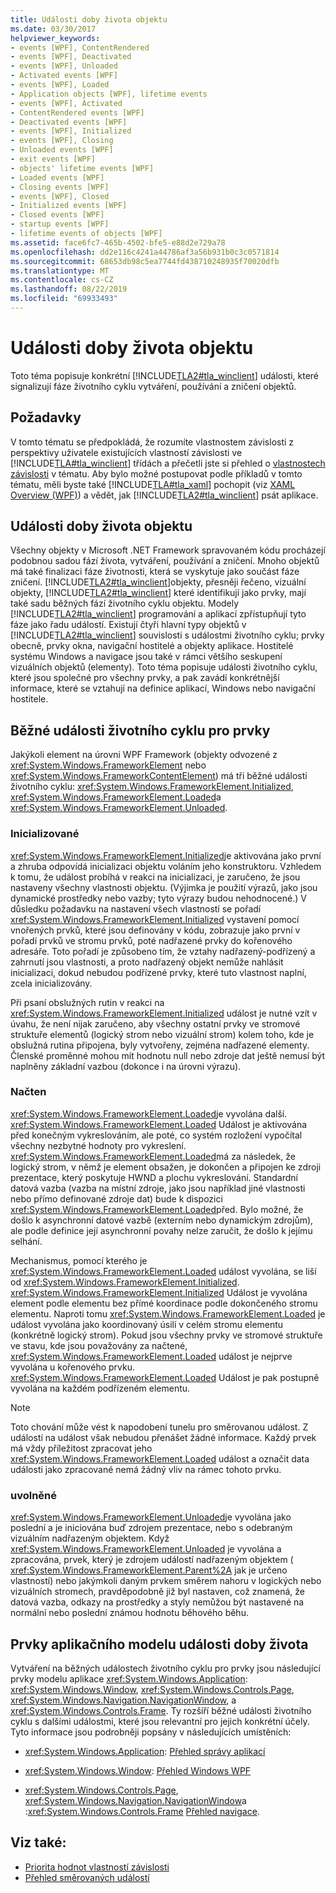 ```yaml
---
title: Události doby života objektu
ms.date: 03/30/2017
helpviewer_keywords:
- events [WPF], ContentRendered
- events [WPF], Deactivated
- events [WPF], Unloaded
- Activated events [WPF]
- events [WPF], Loaded
- Application objects [WPF], lifetime events
- events [WPF], Activated
- ContentRendered events [WPF]
- Deactivated events [WPF]
- events [WPF], Initialized
- events [WPF], Closing
- Unloaded events [WPF]
- exit events [WPF]
- objects' lifetime events [WPF]
- Loaded events [WPF]
- Closing events [WPF]
- events [WPF], Closed
- Initialized events [WPF]
- Closed events [WPF]
- startup events [WPF]
- lifetime events of objects [WPF]
ms.assetid: face6fc7-465b-4502-bfe5-e88d2e729a78
ms.openlocfilehash: dd2e116c4241a44786af3a56b931b0c3c0571814
ms.sourcegitcommit: 68653db98c5ea7744fd438710248935f70020dfb
ms.translationtype: MT
ms.contentlocale: cs-CZ
ms.lasthandoff: 08/22/2019
ms.locfileid: "69933493"
---
```

# <a name="object-lifetime-events"></a>Události doby života objektu
Toto téma popisuje konkrétní [!INCLUDE[TLA2#tla_winclient](../../../../includes/tla2sharptla-winclient-md.md)] události, které signalizují fáze životního cyklu vytváření, používání a zničení objektů.  

<a name="prerequisites"></a>   
## <a name="prerequisites"></a>Požadavky  
 V tomto tématu se předpokládá, že rozumíte vlastnostem závislosti z perspektivy uživatele existujících vlastností závislosti ve [!INCLUDE[TLA#tla_winclient](../../../../includes/tlasharptla-winclient-md.md)] třídách a přečetli jste si přehled o [vlastnostech závislosti](dependency-properties-overview.md) v tématu. Aby bylo možné postupovat podle příkladů v tomto tématu, měli byste také [!INCLUDE[TLA#tla_xaml](../../../../includes/tlasharptla-xaml-md.md)] pochopit (viz [XAML Overview (WPF)](xaml-overview-wpf.md)) a vědět, jak [!INCLUDE[TLA2#tla_winclient](../../../../includes/tla2sharptla-winclient-md.md)] psát aplikace.  
  
<a name="intro"></a>   
## <a name="object-lifetime-events"></a>Události doby života objektu  
 Všechny objekty v Microsoft .NET Framework spravovaném kódu procházejí podobnou sadou fází života, vytváření, používání a zničení. Mnoho objektů má také finalizaci fáze životnosti, která se vyskytuje jako součást fáze zničení. [!INCLUDE[TLA2#tla_winclient](../../../../includes/tla2sharptla-winclient-md.md)]objekty, přesněji řečeno, vizuální objekty, [!INCLUDE[TLA2#tla_winclient](../../../../includes/tla2sharptla-winclient-md.md)] které identifikují jako prvky, mají také sadu běžných fází životního cyklu objektu. Modely [!INCLUDE[TLA2#tla_winclient](../../../../includes/tla2sharptla-winclient-md.md)] programování a aplikací zpřístupňují tyto fáze jako řadu událostí. Existují čtyři hlavní typy objektů v [!INCLUDE[TLA2#tla_winclient](../../../../includes/tla2sharptla-winclient-md.md)] souvislosti s událostmi životního cyklu; prvky obecně, prvky okna, navigační hostitelé a objekty aplikace. Hostitelé systému Windows a navigace jsou také v rámci většího seskupení vizuálních objektů (elementy). Toto téma popisuje události životního cyklu, které jsou společné pro všechny prvky, a pak zavádí konkrétnější informace, které se vztahují na definice aplikací, Windows nebo navigační hostitele.  
  
<a name="common_events"></a>   
## <a name="common-lifetime-events-for-elements"></a>Běžné události životního cyklu pro prvky  
 Jakýkoli element na úrovni WPF Framework (objekty odvozené z <xref:System.Windows.FrameworkElement> nebo <xref:System.Windows.FrameworkContentElement>) má tři běžné události životního cyklu: <xref:System.Windows.FrameworkElement.Initialized>, <xref:System.Windows.FrameworkElement.Loaded>a <xref:System.Windows.FrameworkElement.Unloaded>.  
  
### <a name="initialized"></a>Inicializované  
 <xref:System.Windows.FrameworkElement.Initialized>je aktivována jako první a zhruba odpovídá inicializaci objektu voláním jeho konstruktoru. Vzhledem k tomu, že událost probíhá v reakci na inicializaci, je zaručeno, že jsou nastaveny všechny vlastnosti objektu. (Výjimka je použití výrazů, jako jsou dynamické prostředky nebo vazby; tyto výrazy budou nehodnocené.) V důsledku požadavku na nastavení všech vlastností se pořadí <xref:System.Windows.FrameworkElement.Initialized> vystavení pomocí vnořených prvků, které jsou definovány v kódu, zobrazuje jako první v pořadí prvků ve stromu prvků, poté nadřazené prvky do kořenového adresáře. Toto pořadí je způsobeno tím, že vztahy nadřazený-podřízený a zahrnutí jsou vlastnosti, a proto nadřazený objekt nemůže nahlásit inicializaci, dokud nebudou podřízené prvky, které tuto vlastnost naplní, zcela inicializovány.  
  
 Při psaní obslužných rutin v reakci na <xref:System.Windows.FrameworkElement.Initialized> událost je nutné vzít v úvahu, že není nijak zaručeno, aby všechny ostatní prvky ve stromové struktuře elementů (logický strom nebo vizuální strom) kolem toho, kde je obslužná rutina připojena, byly vytvořeny, zejména nadřazené elementy. Členské proměnné mohou mít hodnotu null nebo zdroje dat ještě nemusí být naplněny základní vazbou (dokonce i na úrovni výrazu).  
  
### <a name="loaded"></a>Načten  
 <xref:System.Windows.FrameworkElement.Loaded>je vyvolána další. <xref:System.Windows.FrameworkElement.Loaded> Událost je aktivována před konečným vykreslováním, ale poté, co systém rozložení vypočítal všechny nezbytné hodnoty pro vykreslení. <xref:System.Windows.FrameworkElement.Loaded>má za následek, že logický strom, v němž je element obsažen, je dokončen a připojen ke zdroji prezentace, který poskytuje HWND a plochu vykreslování. Standardní datová vazba (vazba na místní zdroje, jako jsou například jiné vlastnosti nebo přímo definované zdroje dat) bude k dispozici <xref:System.Windows.FrameworkElement.Loaded>před. Bylo možné, že došlo k asynchronní datové vazbě (externím nebo dynamickým zdrojům), ale podle definice její asynchronní povahy nelze zaručit, že došlo k jejímu selhání.  
  
 Mechanismus, pomocí kterého je <xref:System.Windows.FrameworkElement.Loaded> událost vyvolána, se liší od <xref:System.Windows.FrameworkElement.Initialized>. <xref:System.Windows.FrameworkElement.Initialized> Událost je vyvolána element podle elementu bez přímé koordinace podle dokončeného stromu elementu. Naproti tomu <xref:System.Windows.FrameworkElement.Loaded> je událost vyvolána jako koordinovaný úsilí v celém stromu elementu (konkrétně logický strom). Pokud jsou všechny prvky ve stromové struktuře ve stavu, kde jsou považovány za načtené, <xref:System.Windows.FrameworkElement.Loaded> událost je nejprve vyvolána u kořenového prvku. <xref:System.Windows.FrameworkElement.Loaded> Událost je pak postupně vyvolána na každém podřízeném elementu.  
  
> [!NOTE]
> Toto chování může vést k napodobení tunelu pro směrovanou událost. Z událostí na událost však nebudou přenášet žádné informace. Každý prvek má vždy příležitost zpracovat jeho <xref:System.Windows.FrameworkElement.Loaded> událost a označit data události jako zpracované nemá žádný vliv na rámec tohoto prvku.  
  
### <a name="unloaded"></a>uvolněné  
 <xref:System.Windows.FrameworkElement.Unloaded>je vyvolána jako poslední a je iniciována buď zdrojem prezentace, nebo s odebraným vizuálním nadřazeným objektem. Když <xref:System.Windows.FrameworkElement.Unloaded> je vyvolána a zpracována, prvek, který je zdrojem událostí nadřazeným objektem ( <xref:System.Windows.FrameworkElement.Parent%2A> jak je určeno vlastností) nebo jakýmkoli daným prvkem směrem nahoru v logických nebo vizuálních stromech, pravděpodobně již byl nastaven, což znamená, že datová vazba, odkazy na prostředky a styly nemůžou být nastavené na normální nebo poslední známou hodnotu běhového běhu.  
  
<a name="application_model_elements"></a>   
## <a name="lifetime-events-application-model-elements"></a>Prvky aplikačního modelu události doby života  
 Vytváření na běžných událostech životního cyklu pro prvky jsou následující prvky modelu aplikace <xref:System.Windows.Application>: <xref:System.Windows.Window>, <xref:System.Windows.Controls.Page>, <xref:System.Windows.Navigation.NavigationWindow>, a <xref:System.Windows.Controls.Frame>. Ty rozšíří běžné události životního cyklu s dalšími událostmi, které jsou relevantní pro jejich konkrétní účely. Tyto informace jsou podrobněji popsány v následujících umístěních:  
  
- <xref:System.Windows.Application>: [Přehled správy aplikací](../app-development/application-management-overview.md)  
  
- <xref:System.Windows.Window>: [Přehled Windows WPF](../app-development/wpf-windows-overview.md)  
  
- <xref:System.Windows.Controls.Page>, <xref:System.Windows.Navigation.NavigationWindow>a :<xref:System.Windows.Controls.Frame> [Přehled navigace](../app-development/navigation-overview.md).  
  
## <a name="see-also"></a>Viz také:

- [Priorita hodnot vlastností závislosti](dependency-property-value-precedence.md)
- [Přehled směrovaných událostí](routed-events-overview.md)
